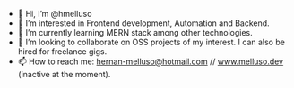 - 👋 Hi, I’m @hmelluso
- 👀 I’m interested in Frontend development, Automation and Backend.
- 🌱 I’m currently learning MERN stack among other technologies.
- 💞️ I’m looking to collaborate on OSS projects of my interest. I can also be hired for freelance gigs.
- 📫 How to reach me: hernan-melluso@hotmail.com // www.melluso.dev (inactive at the moment).

<!---
hmelluso/hmelluso is a ✨ special ✨ repository because its `README.md` (this file) appears on your GitHub profile.
You can click the Preview link to take a look at your changes.
--->
